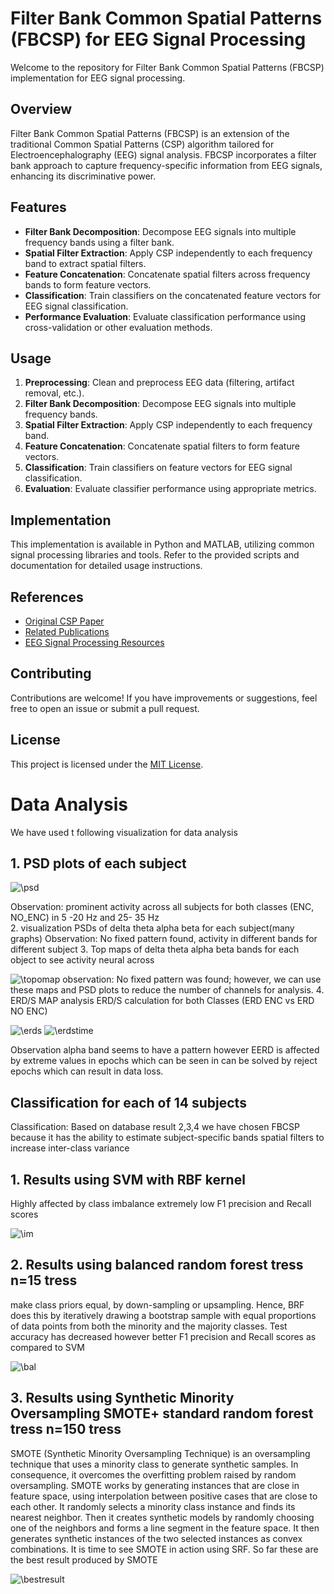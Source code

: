 # Filter Bank Common Spatial Patterns (FBCSP) for EEG Signal Processing

Welcome to the repository for Filter Bank Common Spatial Patterns (FBCSP) implementation for EEG signal processing.

## Overview

Filter Bank Common Spatial Patterns (FBCSP) is an extension of the traditional Common Spatial Patterns (CSP) algorithm tailored for Electroencephalography (EEG) signal analysis. FBCSP incorporates a filter bank approach to capture frequency-specific information from EEG signals, enhancing its discriminative power.

## Features

- **Filter Bank Decomposition**: Decompose EEG signals into multiple frequency bands using a filter bank.
- **Spatial Filter Extraction**: Apply CSP independently to each frequency band to extract spatial filters.
- **Feature Concatenation**: Concatenate spatial filters across frequency bands to form feature vectors.
- **Classification**: Train classifiers on the concatenated feature vectors for EEG signal classification.
- **Performance Evaluation**: Evaluate classification performance using cross-validation or other evaluation methods.

## Usage

1. **Preprocessing**: Clean and preprocess EEG data (filtering, artifact removal, etc.).
2. **Filter Bank Decomposition**: Decompose EEG signals into multiple frequency bands.
3. **Spatial Filter Extraction**: Apply CSP independently to each frequency band.
4. **Feature Concatenation**: Concatenate spatial filters to form feature vectors.
5. **Classification**: Train classifiers on feature vectors for EEG signal classification.
6. **Evaluation**: Evaluate classifier performance using appropriate metrics.

## Implementation

This implementation is available in Python and MATLAB, utilizing common signal processing libraries and tools. Refer to the provided scripts and documentation for detailed usage instructions.

## References

- [Original CSP Paper](link_to_original_paper)
- [Related Publications](link_to_related_publications)
- [EEG Signal Processing Resources](link_to_resources)

## Contributing

Contributions are welcome! If you have improvements or suggestions, feel free to open an issue or submit a pull request.

## License

This project is licensed under the [MIT License](LICENSE).


# Data Analysis
We have used t  following visualization for data analysis
## 1.	PSD plots of each subject
![\psd](images/PSD.png)

 
 Observation: prominent activity across all subjects for both classes (ENC, NO_ENC) in 5 -20 Hz   and 25- 35 Hz  
2.	visualization PSDs of delta theta alpha beta for each subject(many graphs)
   Observation:  No fixed pattern found, activity in different bands for different subject
3.	Top maps of delta theta alpha beta bands for each object to see activity   neural across 

 ![\topomap](images/topo.png)
observation:  No fixed pattern was found; however, we can use these maps and PSD plots to reduce the number of channels for analysis.
4.	 ERD/S MAP  analysis  ERD/S calculation for both Classes (ERD ENC vs ERD NO ENC)
 
  
![\erds](images/ERDS.png)
![\erdstime](images/ERDSTIme.png)
 
Observation alpha band seems to have a pattern however EERD is affected by extreme values in epochs which can be seen in can be solved by reject epochs which can result in data loss.
 
 ## Classification for each of 14 subjects
Classification:  Based on database result 2,3,4 we have chosen FBCSP  because it has the ability to estimate subject-specific bands  spatial filters  to increase inter-class variance 
## 1.	Results using SVM with RBF kernel
Highly affected by class imbalance   extremely low F1 precision and Recall scores
 
 
![\im](images/imresults.png)


## 2.	Results using balanced random forest tress n=15 tress 
 make class priors equal, by down-sampling or upsampling. Hence, BRF does this by iteratively drawing a bootstrap sample with equal proportions of data points from both the minority and the majority classes. Test accuracy has decreased however better F1 precision and Recall scores  as compared to SVM
 
 

![\bal](images/balanced.png)


## 3.	Results using Synthetic Minority Oversampling SMOTE+ standard random forest tress n=150 tress 
SMOTE (Synthetic Minority Oversampling Technique) is an oversampling technique that uses a minority class to generate synthetic samples. In consequence, it overcomes the overfitting problem raised by random oversampling. SMOTE works by generating instances that are close in feature space, using interpolation between positive cases that are close to each other. It randomly selects a minority class instance and finds its nearest neighbor. Then it creates synthetic models by randomly choosing one of the neighbors and forms a line segment in the feature space. It then generates synthetic instances of the two selected instances as convex combinations. It is time to see SMOTE in action using SRF. So far  these are the best result produced by SMOTE
 
 

![\bestresult](images/bestresult.png)

